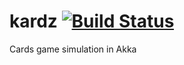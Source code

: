 # kardz [![Build Status](https://travis-ci.org/lukaszbudnik/kardz.svg?branch=master)](https://travis-ci.org/lukaszbudnik/kardz)
Cards game simulation in Akka
